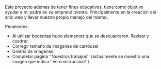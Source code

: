 Este proyecto ademas de tener fines educativos, tiene como objetivo ayudar a mi padre en su emprendimiento. Principalmente en la creación del sitio web y llevar nuestro propio manejo del mismo.

Pendientes:
- Al utilizar bootstrap hubo elementos que se descuadraron. Revisar y cuadrar.
- Corregir tamaño de imagenes de carrousel
- Galeria de imagenes
- Completar pagina ''Nuestros trabajos'' (actualmente se muestra una imagen que indica ''en construcción'')